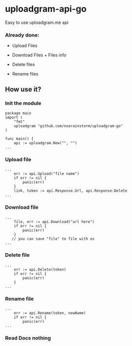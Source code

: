 # uploadgram-api-go
Easy to use uploadgram.me api
### Already done:

+ Upload Files

+ Download Files + Files info

+ Delete files

+ Rename files

## How use it?

### Init the  module

```
package main
import (
    "fmt"
    uploadgram "github.com/noarainstorm/uploadgram-go"
)

func main() {
    api := uploadgram.New("", "")
...
```

### Upload file

```
...
    err := api.Upload("file name")
    if err != nil {
        panic(err)
    }
    link, token := api.Response.Url, api.Response.Delete
...
```

### Download file

```
...
    file, err := api.Download("url here")
    if err != nil {
        panic(err)
    }
   // you can save "file" to file with os
...

```

### Delete file

```
...
    err := api.Delete(token)
    if err != nil {
        panic(err)
    }
...
```

### Rename file

```
...
    err := api.Rename(token, newName)
    if err != nil {
        panic(err)
...
```

### Read Docs **nothing**

